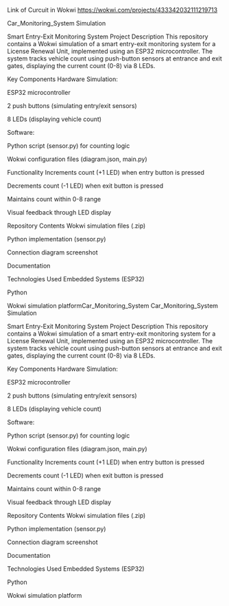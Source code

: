 Link of Curcuit in Wokwi
https://wokwi.com/projects/433342032111219713


Car_Monitoring_System Simulation

Smart Entry-Exit Monitoring System Project Description This repository contains a Wokwi simulation of a smart entry-exit monitoring system for a License Renewal Unit, implemented using an ESP32 microcontroller. The system tracks vehicle count using push-button sensors at entrance and exit gates, displaying the current count (0-8) via 8 LEDs.

Key Components Hardware Simulation:

ESP32 microcontroller

2 push buttons (simulating entry/exit sensors)

8 LEDs (displaying vehicle count)

Software:

Python script (sensor.py) for counting logic

Wokwi configuration files (diagram.json, main.py)

Functionality Increments count (+1 LED) when entry button is pressed

Decrements count (-1 LED) when exit button is pressed

Maintains count within 0-8 range

Visual feedback through LED display

Repository Contents Wokwi simulation files (.zip)

Python implementation (sensor.py)

Connection diagram screenshot

Documentation

Technologies Used Embedded Systems (ESP32)

Python

Wokwi simulation platformCar_Monitoring_System
Car_Monitoring_System Simulation

Smart Entry-Exit Monitoring System Project Description This repository contains a Wokwi simulation of a smart entry-exit monitoring system for a License Renewal Unit, implemented using an ESP32 microcontroller. The system tracks vehicle count using push-button sensors at entrance and exit gates, displaying the current count (0-8) via 8 LEDs.

Key Components Hardware Simulation:

ESP32 microcontroller

2 push buttons (simulating entry/exit sensors)

8 LEDs (displaying vehicle count)

Software:

Python script (sensor.py) for counting logic

Wokwi configuration files (diagram.json, main.py)

Functionality Increments count (+1 LED) when entry button is pressed

Decrements count (-1 LED) when exit button is pressed

Maintains count within 0-8 range

Visual feedback through LED display

Repository Contents Wokwi simulation files (.zip)

Python implementation (sensor.py)

Connection diagram screenshot

Documentation

Technologies Used Embedded Systems (ESP32)

Python

Wokwi simulation platform

